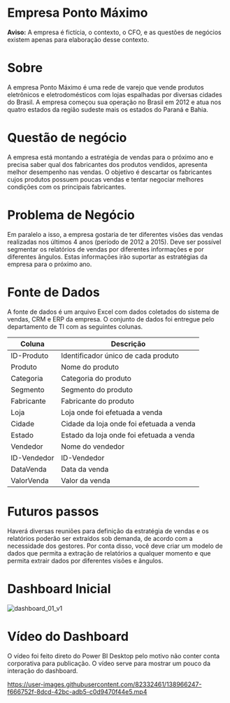 #  Empresa Ponto Máximo
 
 **Aviso:**  A empresa é fictícia, o contexto, o CFO, e as questões de negócios existem apenas para elaboração desse contexto.
 

# Sobre
 
A empresa Ponto Máximo é uma rede de varejo que vende produtos eletrônicos e eletrodomésticos com lojas espalhadas por diversas cidades do Brasil. A empresa começou sua operação no Brasil em 2012 e atua nos quatro estados da região sudeste mais os estados do Paraná e Bahia. 


# Questão de negócio

A empresa está montando a estratégia de vendas para o próximo ano e precisa saber qual dos fabricantes dos produtos vendidos, apresenta melhor desempenho nas vendas. O objetivo é descartar os fabricantes cujos produtos possuem poucas vendas e tentar negociar melhores condições com os principais fabricantes.


# Problema de Negócio

Em paralelo a isso, a empresa gostaria de ter diferentes visões das vendas realizadas nos últimos 4 anos (período de 2012 a 2015). Deve ser possível segmentar os relatórios de vendas por diferentes informações e por diferentes ângulos. Estas informações irão suportar as estratégias da empresa para o próximo ano.


# Fonte de Dados

A fonte de dados é um arquivo Excel com dados coletados do sistema de vendas, CRM e ERP da empresa. O conjunto de dados foi entregue pelo departamento de TI com as seguintes colunas.

| Coluna | Descrição | 
| ----- | ----------- |
|  ID-Produto  |  Identificador único de cada produto |
|  Produto | Nome do produto | 
|  Categoria |  Categoria do produto | 
|  Segmento |  Segmento do produto  |
|  Fabricante |  Fabricante do produto  |
|  Loja |  Loja onde foi efetuada a venda  |
|  Cidade |  Cidade da loja onde foi efetuada a venda |
|  Estado |  Estado da loja onde foi efetuada a venda |
|  Vendedor |  Nome do vendedor |
|  ID-Vendedor | ID-Vendedor  |
|  DataVenda |  Data da venda |
|  ValorVenda |  Valor da venda |


# Futuros passos

Haverá diversas reuniões para definição da estratégia de vendas e os relatórios poderão ser extraídos sob demanda, de acordo com a necessidade dos gestores. Por conta disso, você deve criar um modelo de dados que permita a extração de relatórios a qualquer momento e que permita extrair dados por diferentes visões e ângulos.

# Dashboard Inicial

![dashboard_01_v1](https://user-images.githubusercontent.com/82332461/138965140-d5708d89-e925-4579-b2c9-f8b8e5434597.png)


# Vídeo do Dashboard

O vídeo foi feito direto do Power BI Desktop pelo motivo não conter conta corporativa para publicação. O vídeo serve para mostrar um pouco da interação do dashboard.



https://user-images.githubusercontent.com/82332461/138966247-f666752f-8dcd-42bc-adb5-c0d9470f44e5.mp4

